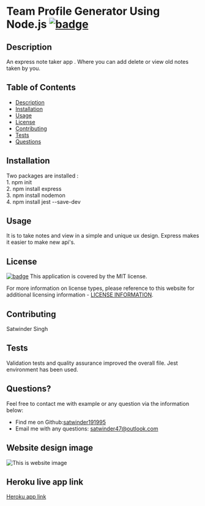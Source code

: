 # Team Profile Generator Using Node.js [![badge](https://img.shields.io/badge/license-MIT-brightgreen)](./LICENSE)

  ## Description

  An express note taker app . Where you can add delete or view old notes taken by you.

  ## Table of Contents
  - [Description](#description)
  - [Installation](#installation)
  - [Usage](#usage)
  - [License](#license)
  - [Contributing](#contributing)
  - [Tests](#tests)
  - [Questions](#questions)

  ## Installation

  Two packages are installed :<br>  1. npm init <br> 2. npm install express <br> 3. npm install nodemon <br> 4. npm install jest --save-dev

  ## Usage

  It is to take notes and view in a simple and unique ux design. Express makes it easier to make new api's.

  ## License

  [![badge](https://img.shields.io/badge/license-MIT-brightgreen)](./LICENSE)
This application is covered by the MIT license.

For more information on license types, please reference to this website for additional licensing information - [LICENSE INFORMATION](https://opensource.org/licenses).

  ## Contributing

  Satwinder Singh
  
  ## Tests

  Validation tests and quality assurance improved the overall file. Jest environment has been used.

  ## Questions?

  Feel free to contact me with example or any question via the information below:
 * Find me on Github:[satwinder191995](https://github.com/satwinder191995)
 * Email me with any questions: [satwinder47@outlook.com](mailto:satwinder47@outlook.com)

  ## Website design image
  ![This is website image](/assets/images/noteTaker.png)

  ## Heroku live app link
  [Heroku app link](https://satwinder-note.herokuapp.com/)



